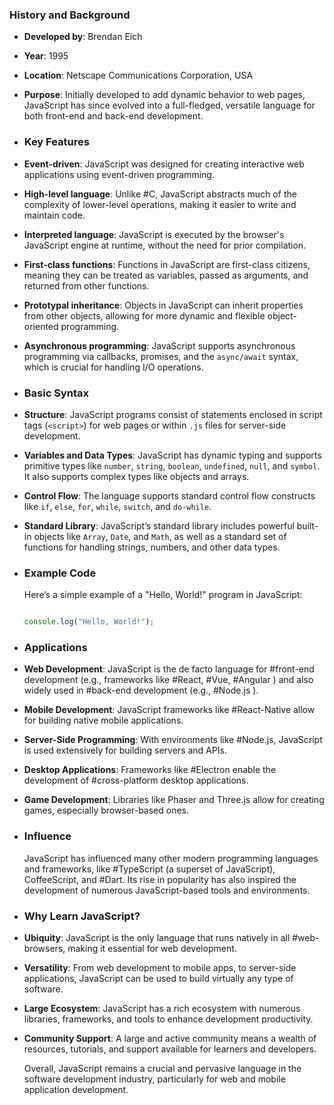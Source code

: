 ### **History and Background**
- **Developed by**: Brendan Eich
- **Year**: 1995
- **Location**: Netscape Communications Corporation, USA
- **Purpose**: Initially developed to add dynamic behavior to web pages, JavaScript has since evolved into a full-fledged, versatile language for both front-end and back-end development.
- ### **Key Features**
- **Event-driven**: JavaScript was designed for creating interactive web applications using event-driven programming.
- **High-level language**: Unlike #C, JavaScript abstracts much of the complexity of lower-level operations, making it easier to write and maintain code.
- **Interpreted language**: JavaScript is executed by the browser's JavaScript engine at runtime, without the need for prior compilation.
- **First-class functions**: Functions in JavaScript are first-class citizens, meaning they can be treated as variables, passed as arguments, and returned from other functions.
- **Prototypal inheritance**: Objects in JavaScript can inherit properties from other objects, allowing for more dynamic and flexible object-oriented programming.
- **Asynchronous programming**: JavaScript supports asynchronous programming via callbacks, promises, and the `async/await` syntax, which is crucial for handling I/O operations.
- ### **Basic Syntax**
- **Structure**: JavaScript programs consist of statements enclosed in script tags (`<script>`) for web pages or within `.js` files for server-side development.
- **Variables and Data Types**: JavaScript has dynamic typing and supports primitive types like `number`, `string`, `boolean`, `undefined`, `null`, and `symbol`. It also supports complex types like objects and arrays.
- **Control Flow**: The language supports standard control flow constructs like `if`, `else`, `for`, `while`, `switch`, and `do-while`.
- **Standard Library**: JavaScript’s standard library includes powerful built-in objects like `Array`, `Date`, and `Math`, as well as a standard set of functions for handling strings, numbers, and other data types.
- ### **Example Code**
  
  Here’s a simple example of a "Hello, World!" program in JavaScript:
  
  ```javascript
  
  console.log("Hello, World!");
  
  ```
- ### **Applications**
- **Web Development**: JavaScript is the de facto language for #front-end development (e.g., frameworks like #React, #Vue, #Angular ) and also widely used in #back-end development (e.g., #Node.js ).
- **Mobile Development**: JavaScript frameworks like #React-Native allow for building native mobile applications.
- **Server-Side Programming**: With environments like #Node.js, JavaScript is used extensively for building servers and APIs.
- **Desktop Applications**: Frameworks like #Electron enable the development of #cross-platform desktop applications.
- **Game Development**: Libraries like Phaser and Three.js allow for creating games, especially browser-based ones.
- ### **Influence**
  
  JavaScript has influenced many other modern programming languages and frameworks, like #TypeScript (a superset of JavaScript), CoffeeScript, and #Dart. Its rise in popularity has also inspired the development of numerous JavaScript-based tools and environments.
- ### **Why Learn JavaScript?**
- **Ubiquity**: JavaScript is the only language that runs natively in all #web-browsers, making it essential for web development.
- **Versatility**: From web development to mobile apps, to server-side applications, JavaScript can be used to build virtually any type of software.
- **Large Ecosystem**: JavaScript has a rich ecosystem with numerous libraries, frameworks, and tools to enhance development productivity.
- **Community Support**: A large and active community means a wealth of resources, tutorials, and support available for learners and developers.
  
  Overall, JavaScript remains a crucial and pervasive language in the software development industry, particularly for web and mobile application development.